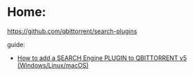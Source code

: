 # Home:
https://github.com/qbittorrent/search-plugins

guide:
- [How to add a SEARCH Engine PLUGIN to QBITTORRENT v5 (Windows/Linux/macOS)](https://youtu.be/rx9zTOF2O-0)
